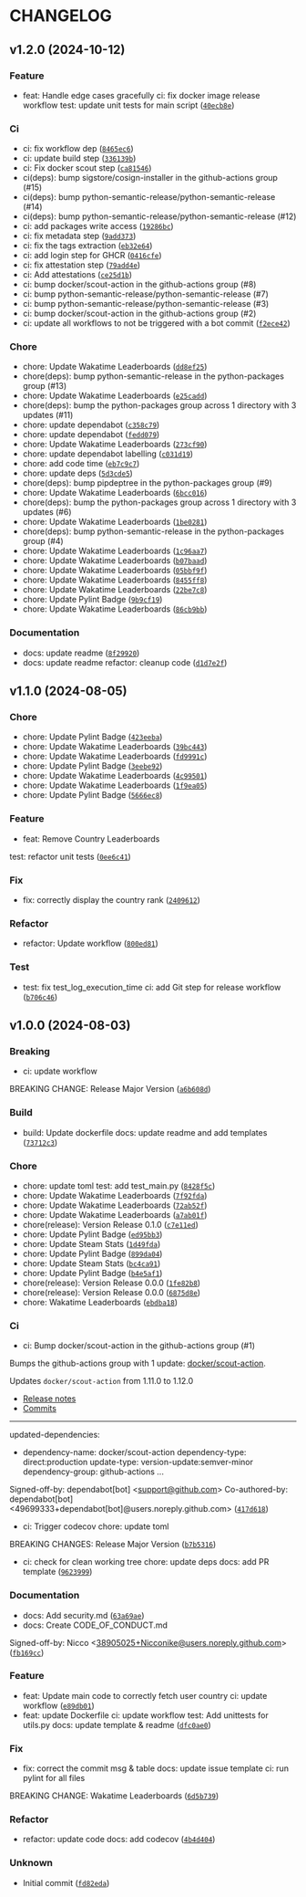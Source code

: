 # CHANGELOG

## v1.2.0 (2024-10-12)

### Feature
* feat: Handle edge cases gracefully
ci: fix docker image release workflow
test: update unit tests for main script ([`40ecb8e`](https://github.com/Nicconike/Wakatime-Leaderboards/commit/40ecb8e3f7f096b5c6f74147d60c7c740101016a))

### Ci
* ci: fix workflow dep ([`8465ec6`](https://github.com/Nicconike/Wakatime-Leaderboards/commit/8465ec6eb2ad68310c141440073ff351165a294f))
* ci: update build step ([`336139b`](https://github.com/Nicconike/Wakatime-Leaderboards/commit/336139b1b31ceb23a39af2b6134182cb9fe95a44))
* ci: Fix docker scout step ([`ca81546`](https://github.com/Nicconike/Wakatime-Leaderboards/commit/ca8154688a8414a140c900441bacbe8c53d8f16a))
* ci(deps): bump sigstore/cosign-installer in the github-actions group (#15)
* ci(deps): bump python-semantic-release/python-semantic-release (#14)
* ci(deps): bump python-semantic-release/python-semantic-release (#12)
* ci: add packages write access ([`19286bc`](https://github.com/Nicconike/Wakatime-Leaderboards/commit/19286bc87a8b7b4ae05fd3edb2319892fdf2b41c))
* ci: fix metadata step ([`9add373`](https://github.com/Nicconike/Wakatime-Leaderboards/commit/9add373e77ad3b5ff87bc76b6fe651455a95c95b))
* ci: fix the tags extraction ([`eb32e64`](https://github.com/Nicconike/Wakatime-Leaderboards/commit/eb32e6450b6a9dc11999c73094b716ea8e00345a))
* ci: add login step for GHCR ([`0416cfe`](https://github.com/Nicconike/Wakatime-Leaderboards/commit/0416cfe324114540bf0a14caeb64409b173be6c6))
* ci: fix attestation step ([`79add4e`](https://github.com/Nicconike/Wakatime-Leaderboards/commit/79add4e0e475bb399c0634c45b765107e6ebe362))
* ci: Add attestations ([`ce25d1b`](https://github.com/Nicconike/Wakatime-Leaderboards/commit/ce25d1bb9a323f7084319cd2b70511e293e909a0))
* ci: bump docker/scout-action in the github-actions group (#8)
* ci: bump python-semantic-release/python-semantic-release (#7)
* ci: bump python-semantic-release/python-semantic-release (#3)
* ci: bump docker/scout-action in the github-actions group (#2)
* ci: update all workflows to not be triggered with a bot commit ([`f2ece42`](https://github.com/Nicconike/Wakatime-Leaderboards/commit/f2ece42efc89dd719590e5d271e620dc840190e6))

### Chore
* chore: Update Wakatime Leaderboards ([`dd8ef25`](https://github.com/Nicconike/Wakatime-Leaderboards/commit/dd8ef25647e0e7bc1899c96a457fd474105556ed))
* chore(deps): bump python-semantic-release in the python-packages group (#13)
* chore: Update Wakatime Leaderboards ([`e25cadd`](https://github.com/Nicconike/Wakatime-Leaderboards/commit/e25cadd9863f97a35a22fa34332990635c338228))
* chore(deps): bump the python-packages group across 1 directory with 3 updates (#11)
* chore: update dependabot ([`c358c79`](https://github.com/Nicconike/Wakatime-Leaderboards/commit/c358c79281ec7bf091c99e40060e0b8317515fd7))
* chore: update dependabot ([`fedd079`](https://github.com/Nicconike/Wakatime-Leaderboards/commit/fedd079b1c92bcaac4ce8af1cc01569c11baa28c))
* chore: Update Wakatime Leaderboards ([`273cf90`](https://github.com/Nicconike/Wakatime-Leaderboards/commit/273cf903cc2d491f0902bccf792e59c6c3664167))
* chore: update dependabot labelling ([`c031d19`](https://github.com/Nicconike/Wakatime-Leaderboards/commit/c031d1973098a4daacdb6ab6dfa62284735fa62e))
* chore: add code time ([`eb7c9c7`](https://github.com/Nicconike/Wakatime-Leaderboards/commit/eb7c9c7b772374d93e1cb6d143a2d5b5e52349bf))
* chore: update deps ([`5d3cde5`](https://github.com/Nicconike/Wakatime-Leaderboards/commit/5d3cde51c0396bf0cce9e98b7444dd196b8e06ec))
* chore(deps): bump pipdeptree in the python-packages group (#9)
* chore: Update Wakatime Leaderboards ([`6bcc016`](https://github.com/Nicconike/Wakatime-Leaderboards/commit/6bcc016a12e2a4f107ba184b920d9c3bbc9faa1e))
* chore(deps): bump the python-packages group across 1 directory with 3 updates (#6)
* chore: Update Wakatime Leaderboards ([`1be0281`](https://github.com/Nicconike/Wakatime-Leaderboards/commit/1be02810dc894bfae315fc5d0978fb52ec4f2c32))
* chore(deps): bump python-semantic-release in the python-packages group (#4)
* chore: Update Wakatime Leaderboards ([`1c96aa7`](https://github.com/Nicconike/Wakatime-Leaderboards/commit/1c96aa76a2810f4a3a5750de61037bbc5e218bff))
* chore: Update Wakatime Leaderboards ([`b07baad`](https://github.com/Nicconike/Wakatime-Leaderboards/commit/b07baad4ab4a6c411cbf0bdfb1b7d5fa3451492c))
* chore: Update Wakatime Leaderboards ([`05bbf9f`](https://github.com/Nicconike/Wakatime-Leaderboards/commit/05bbf9f133a74522af19006efbaaf66876c596a8))
* chore: Update Wakatime Leaderboards ([`8455ff8`](https://github.com/Nicconike/Wakatime-Leaderboards/commit/8455ff87d6ed297d046859d42e1f93756e74e8c0))
* chore: Update Wakatime Leaderboards ([`22be7c8`](https://github.com/Nicconike/Wakatime-Leaderboards/commit/22be7c83e6fd0149be8bf42113f6902938fab033))
* chore: Update Pylint Badge ([`9b9cf19`](https://github.com/Nicconike/Wakatime-Leaderboards/commit/9b9cf19c70dc22015641b5a0192eea71f6608758))
* chore: Update Wakatime Leaderboards ([`86cb9bb`](https://github.com/Nicconike/Wakatime-Leaderboards/commit/86cb9bb95aac19a91fe9c94098d5bd2b41b0945e))

### Documentation
* docs: update readme ([`8f29920`](https://github.com/Nicconike/Wakatime-Leaderboards/commit/8f299205f5922ee1648013c7ea604b62b856d07e))
* docs: update readme
refactor: cleanup code ([`d1d7e2f`](https://github.com/Nicconike/Wakatime-Leaderboards/commit/d1d7e2f45ad0046ce609a92993c0669603e5fba6))

## v1.1.0 (2024-08-05)

### Chore
* chore: Update Pylint Badge ([`423eeba`](https://github.com/Nicconike/Wakatime-Leaderboards/commit/423eebaea982ee4f8f7868f7110ed10819ed1f97))
* chore: Update Wakatime Leaderboards ([`39bc443`](https://github.com/Nicconike/Wakatime-Leaderboards/commit/39bc44381cbb664529f58be644e6da4e8a05a5d6))
* chore: Update Wakatime Leaderboards ([`fd9991c`](https://github.com/Nicconike/Wakatime-Leaderboards/commit/fd9991c678f6c145d2bcd94dc64252b20c86cab3))
* chore: Update Pylint Badge ([`3eebe92`](https://github.com/Nicconike/Wakatime-Leaderboards/commit/3eebe9254d7e8f9f8083044d495d39df7b83feda))
* chore: Update Wakatime Leaderboards ([`4c99501`](https://github.com/Nicconike/Wakatime-Leaderboards/commit/4c9950128560c30166cfd6469f51cdfcee35d71b))
* chore: Update Wakatime Leaderboards ([`1f9ea05`](https://github.com/Nicconike/Wakatime-Leaderboards/commit/1f9ea05f22a19cd333a82ba3c1635849c6d338dc))
* chore: Update Pylint Badge ([`5666ec8`](https://github.com/Nicconike/Wakatime-Leaderboards/commit/5666ec84ca7562e2f3c539b1e5099a0aa26e9612))

### Feature
* feat: Remove Country Leaderboards

test: refactor unit tests ([`0ee6c41`](https://github.com/Nicconike/Wakatime-Leaderboards/commit/0ee6c41b49a1a5590acf86926bab3a998df7b6c7))
### Fix
* fix: correctly display the country rank ([`2409612`](https://github.com/Nicconike/Wakatime-Leaderboards/commit/2409612ab1d73c183a9715bc551e13806123f0da))
### Refactor
* refactor: Update workflow ([`800ed81`](https://github.com/Nicconike/Wakatime-Leaderboards/commit/800ed81e84272af5a43d1ad1a760c69548447128))
### Test
* test: fix test_log_execution_time
ci: add Git step for release workflow ([`b706c46`](https://github.com/Nicconike/Wakatime-Leaderboards/commit/b706c46086b28b589fc07a4199a29b2fc571e162))
## v1.0.0 (2024-08-03)
### Breaking
* ci: update workflow

BREAKING CHANGE: Release Major Version ([`a6b608d`](https://github.com/Nicconike/Wakatime-Leaderboards/commit/a6b608dd84f5becf27df4815fb59f1f716a6abd1))
### Build
* build: Update dockerfile
docs: update readme and add templates ([`73712c3`](https://github.com/Nicconike/Wakatime-Leaderboards/commit/73712c3fe362376f4c0c673dc7ff28ad441ccf0b))
### Chore
* chore: update toml
test: add test_main.py ([`8428f5c`](https://github.com/Nicconike/Wakatime-Leaderboards/commit/8428f5cf642ab2f7877267433d51f8dee536cdfb))
* chore: Update Wakatime Leaderboards ([`7f92fda`](https://github.com/Nicconike/Wakatime-Leaderboards/commit/7f92fdaac64ea5c8fc6c98911cb0fc1ccace2505))
* chore: Update Wakatime Leaderboards ([`72ab52f`](https://github.com/Nicconike/Wakatime-Leaderboards/commit/72ab52f296c698763c516d9bc40ec459bb1cf485))
* chore: Update Wakatime Leaderboards ([`a7ab01f`](https://github.com/Nicconike/Wakatime-Leaderboards/commit/a7ab01f5ca7b2c220c6bfe07e95da410b78947f1))
* chore(release): Version Release 0.1.0 ([`c7e11ed`](https://github.com/Nicconike/Wakatime-Leaderboards/commit/c7e11edc0c5569e15640ae25835745e6a3a9f6d8))
* chore: Update Pylint Badge ([`ed95bb3`](https://github.com/Nicconike/Wakatime-Leaderboards/commit/ed95bb3e209f6bda331d719b8dff9bc9f33ed126))
* chore: Update Steam Stats ([`1d49fda`](https://github.com/Nicconike/Wakatime-Leaderboards/commit/1d49fda2b9c81ef69ff5110ad485c61d861be7d4))
* chore: Update Pylint Badge ([`899da04`](https://github.com/Nicconike/Wakatime-Leaderboards/commit/899da041dadbdb669987f15a53fad4b7ad38dfce))
* chore: Update Steam Stats ([`bc4ca91`](https://github.com/Nicconike/Wakatime-Leaderboards/commit/bc4ca91e95f8af832de27fe399f90f64ce55ee62))
* chore: Update Pylint Badge ([`b4e5af1`](https://github.com/Nicconike/Wakatime-Leaderboards/commit/b4e5af1e31c4b9e45d6e7256a2f99c43da74bbcc))
* chore(release): Version Release 0.0.0 ([`1fe82b8`](https://github.com/Nicconike/Wakatime-Leaderboards/commit/1fe82b8a7b49cba64c3fe429204b36ab8d0520da))
* chore(release): Version Release 0.0.0 ([`6875d8e`](https://github.com/Nicconike/Wakatime-Leaderboards/commit/6875d8edb2a120e167ef27c7200a088586a4eb38))
* chore: Wakatime Leaderboards ([`ebdba18`](https://github.com/Nicconike/Wakatime-Leaderboards/commit/ebdba18c313bdd4a2cbca294ce908c1a8b2e27fb))
### Ci
* ci: Bump docker/scout-action in the github-actions group (#1)

Bumps the github-actions group with 1 update: [docker/scout-action](https://github.com/docker/scout-action).


Updates `docker/scout-action` from 1.11.0 to 1.12.0
- [Release notes](https://github.com/docker/scout-action/releases)
- [Commits](https://github.com/docker/scout-action/compare/v1.11.0...v1.12.0)

---
updated-dependencies:
- dependency-name: docker/scout-action
  dependency-type: direct:production
  update-type: version-update:semver-minor
  dependency-group: github-actions
...

Signed-off-by: dependabot[bot] &lt;support@github.com&gt;
Co-authored-by: dependabot[bot] &lt;49699333+dependabot[bot]@users.noreply.github.com&gt; ([`417d618`](https://github.com/Nicconike/Wakatime-Leaderboards/commit/417d6187243f96280a3037be782b4fb92cf79e21))
* ci: Trigger codecov
chore: update toml

BREAKING CHANGES: Release Major Version ([`b7b5316`](https://github.com/Nicconike/Wakatime-Leaderboards/commit/b7b5316846c6ac466b8919e599b5af5fb01f2795))
* ci: check for clean working tree
chore: update deps
docs: add PR template ([`9623999`](https://github.com/Nicconike/Wakatime-Leaderboards/commit/9623999489380bf9bbebc742e27e97634b0e29f8))
### Documentation
* docs: Add security.md ([`63a69ae`](https://github.com/Nicconike/Wakatime-Leaderboards/commit/63a69ae33d42cdcaaceee08815aa3f91b377345e))
* docs: Create CODE_OF_CONDUCT.md

Signed-off-by: Nicco &lt;38905025+Nicconike@users.noreply.github.com&gt; ([`fb169cc`](https://github.com/Nicconike/Wakatime-Leaderboards/commit/fb169cc6337d9b6d2b78a50dff2d0d29388f2ff8))
### Feature
* feat: Update main code to correctly fetch user country
ci: update workflow ([`e89db01`](https://github.com/Nicconike/Wakatime-Leaderboards/commit/e89db01976e10b78f89d855e5f53815bc13d4a97))
* feat: update Dockerfile
ci: update workflow
test: Add unittests for utils.py
docs: update template &amp; readme ([`dfc0ae0`](https://github.com/Nicconike/Wakatime-Leaderboards/commit/dfc0ae08e2025393375f7dbd3dcd1d9e1eb31d99))
### Fix
* fix: correct the commit msg &amp; table
docs: update issue template
ci: run pylint for all files

BREAKING CHANGE: Wakatime Leaderboards ([`6d5b739`](https://github.com/Nicconike/Wakatime-Leaderboards/commit/6d5b739bb5cc826abfd698b8d2479cdcde747875))
### Refactor
* refactor: update code
docs: add codecov ([`4b4d404`](https://github.com/Nicconike/Wakatime-Leaderboards/commit/4b4d40448437af001f37295597be10c79897cbbf))
### Unknown
* Initial commit ([`fd82eda`](https://github.com/Nicconike/Wakatime-Leaderboards/commit/fd82eda4bcb9e8338514faa61d859df2b498c3c7))
